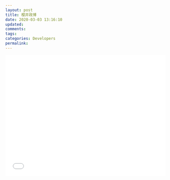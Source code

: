 ```yaml
---
layout: post
title: 樱井政博
date: 2020-03-03 13:16:10
updated:
comments:
tags:
categories: Developers
permalink:
---
```


<div style="position: relative; width: 100%; height: 0; padding-bottom: 75%;">
    <iframe src="//player.bilibili.com/player.html?aid=88462180&cid=151114019&page=1"  scrolling="no" border="0" frameborder="no" framespacing="0" allowfullscreen="true" style="position: absolute; width: 100%; height: 100%; left: 0; top: 0;"></iframe>
</div>